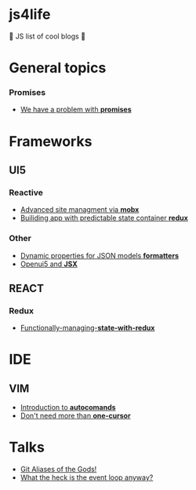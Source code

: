 # js4life
:green_book: JS list of cool blogs :orange_book:

General topics
======

### Promises
* [We have a problem with **promises**](https://pouchdb.com/2015/05/18/we-have-a-problem-with-promises.html)

Frameworks
======

## UI5
### Reactive 
* [Advanced site managment via **mobx** ](https://blogs.sap.com/2017/01/30/advanced-state-management-in-sapui5-via-mobx )
* [Builiding app with predictable state container **redux**](https://blogs.sap.com/2017/02/02/building-a-sapui5-application-with-predictable-state-container)

### Other
* [Dynamic properties for JSON models **formatters**](https://blogs.sap.com/2016/02/02/check-please-or-dynamic-properties-in-jsonmodel)
* [Openui5 and **JSX**](https://medium.com/@masch/openui5-and-jsx-fc993032490b#.xl2peqoxk)

## REACT
### Redux
* [Functionally-managing-**state-with-redux**](https://wecodetheweb.com/2015/09/29/functionally-managing-state-with-redux/)

IDE
======

## VIM
* [Introduction to **autocomands**](http://learnvimscriptthehardway.stevelosh.com/chapters/12.html)
* [Don't need more than **one-cursor**](https://medium.com/@schtoeffel/you-don-t-need-more-than-one-cursor-in-vim-2c44117d51db)

Talks
======
* [Git Aliases of the Gods!](https://www.youtube.com/watch?v=3IIaOj1Lhb0)
* [What the heck is the event loop anyway?](https://www.youtube.com/watch?v=8aGhZQkoFbQ)
